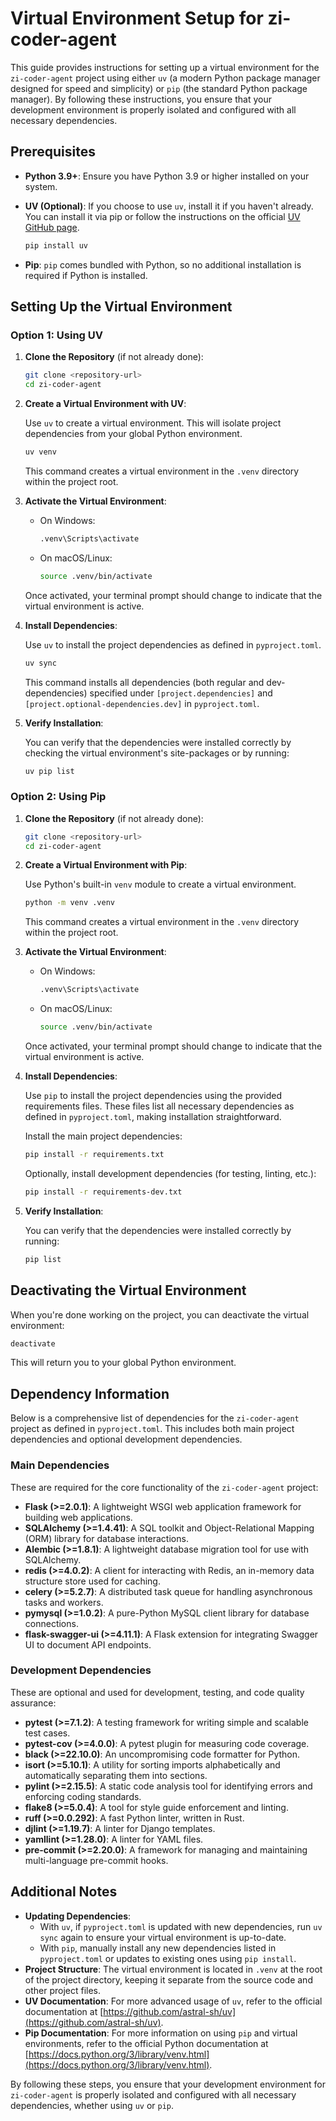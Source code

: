 # Virtual Environment Setup for zi-coder-agent

This guide provides instructions for setting up a virtual environment for the `zi-coder-agent` project using either `uv` (a modern Python package manager designed for speed and simplicity) or `pip` (the standard Python package manager). By following these instructions, you ensure that your development environment is properly isolated and configured with all necessary dependencies.

## Prerequisites

- **Python 3.9+**: Ensure you have Python 3.9 or higher installed on your system.
- **UV (Optional)**: If you choose to use `uv`, install it if you haven't already. You can install it via pip or follow the instructions on the official [UV GitHub page](https://github.com/astral-sh/uv).

  ```bash
  pip install uv
  ```

- **Pip**: `pip` comes bundled with Python, so no additional installation is required if Python is installed.

## Setting Up the Virtual Environment

### Option 1: Using UV

1. **Clone the Repository** (if not already done):

   ```bash
   git clone <repository-url>
   cd zi-coder-agent
   ```

2. **Create a Virtual Environment with UV**:

   Use `uv` to create a virtual environment. This will isolate project dependencies from your global Python environment.

   ```bash
   uv venv
   ```

   This command creates a virtual environment in the `.venv` directory within the project root.

3. **Activate the Virtual Environment**:

   - On Windows:
     ```bash
     .venv\Scripts\activate
     ```
   - On macOS/Linux:
     ```bash
     source .venv/bin/activate
     ```

   Once activated, your terminal prompt should change to indicate that the virtual environment is active.

4. **Install Dependencies**:

   Use `uv` to install the project dependencies as defined in `pyproject.toml`.

   ```bash
   uv sync
   ```

   This command installs all dependencies (both regular and dev-dependencies) specified under `[project.dependencies]` and `[project.optional-dependencies.dev]` in `pyproject.toml`.

5. **Verify Installation**:

   You can verify that the dependencies were installed correctly by checking the virtual environment's site-packages or by running:

   ```bash
   uv pip list
   ```

### Option 2: Using Pip

1. **Clone the Repository** (if not already done):

   ```bash
   git clone <repository-url>
   cd zi-coder-agent
   ```

2. **Create a Virtual Environment with Pip**:

   Use Python's built-in `venv` module to create a virtual environment.

   ```bash
   python -m venv .venv
   ```

   This command creates a virtual environment in the `.venv` directory within the project root.

3. **Activate the Virtual Environment**:

   - On Windows:
     ```bash
     .venv\Scripts\activate
     ```
   - On macOS/Linux:
     ```bash
     source .venv/bin/activate
     ```

   Once activated, your terminal prompt should change to indicate that the virtual environment is active.

4. **Install Dependencies**:

   Use `pip` to install the project dependencies using the provided requirements files. These files list all necessary dependencies as defined in `pyproject.toml`, making installation straightforward.

   Install the main project dependencies:

   ```bash
   pip install -r requirements.txt
   ```

   Optionally, install development dependencies (for testing, linting, etc.):

   ```bash
   pip install -r requirements-dev.txt
   ```

5. **Verify Installation**:

   You can verify that the dependencies were installed correctly by running:

   ```bash
   pip list
   ```

## Deactivating the Virtual Environment

When you're done working on the project, you can deactivate the virtual environment:

```bash
deactivate
```

This will return you to your global Python environment.

## Dependency Information

Below is a comprehensive list of dependencies for the `zi-coder-agent` project as defined in `pyproject.toml`. This includes both main project dependencies and optional development dependencies.

### Main Dependencies

These are required for the core functionality of the `zi-coder-agent` project:

- **Flask (>=2.0.1)**: A lightweight WSGI web application framework for building web applications.
- **SQLAlchemy (>=1.4.41)**: A SQL toolkit and Object-Relational Mapping (ORM) library for database interactions.
- **Alembic (>=1.8.1)**: A lightweight database migration tool for use with SQLAlchemy.
- **redis (>=4.0.2)**: A client for interacting with Redis, an in-memory data structure store used for caching.
- **celery (>=5.2.7)**: A distributed task queue for handling asynchronous tasks and workers.
- **pymysql (>=1.0.2)**: A pure-Python MySQL client library for database connections.
- **flask-swagger-ui (>=4.11.1)**: A Flask extension for integrating Swagger UI to document API endpoints.

### Development Dependencies

These are optional and used for development, testing, and code quality assurance:

- **pytest (>=7.1.2)**: A testing framework for writing simple and scalable test cases.
- **pytest-cov (>=4.0.0)**: A pytest plugin for measuring code coverage.
- **black (>=22.10.0)**: An uncompromising code formatter for Python.
- **isort (>=5.10.1)**: A utility for sorting imports alphabetically and automatically separating them into sections.
- **pylint (>=2.15.5)**: A static code analysis tool for identifying errors and enforcing coding standards.
- **flake8 (>=5.0.4)**: A tool for style guide enforcement and linting.
- **ruff (>=0.0.292)**: A fast Python linter, written in Rust.
- **djlint (>=1.19.7)**: A linter for Django templates.
- **yamllint (>=1.28.0)**: A linter for YAML files.
- **pre-commit (>=2.20.0)**: A framework for managing and maintaining multi-language pre-commit hooks.

## Additional Notes

- **Updating Dependencies**: 
  - With `uv`, if `pyproject.toml` is updated with new dependencies, run `uv sync` again to ensure your virtual environment is up-to-date.
  - With `pip`, manually install any new dependencies listed in `pyproject.toml` or updates to existing ones using `pip install`.
- **Project Structure**: The virtual environment is located in `.venv` at the root of the project directory, keeping it separate from the source code and other project files.
- **UV Documentation**: For more advanced usage of `uv`, refer to the official documentation at [https://github.com/astral-sh/uv](https://github.com/astral-sh/uv).
- **Pip Documentation**: For more information on using `pip` and virtual environments, refer to the official Python documentation at [https://docs.python.org/3/library/venv.html](https://docs.python.org/3/library/venv.html).

By following these steps, you ensure that your development environment for `zi-coder-agent` is properly isolated and configured with all necessary dependencies, whether using `uv` or `pip`.
